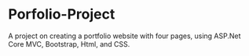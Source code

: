 # Porfolio-Project
A project on creating a portfolio website with four pages, using ASP.Net Core MVC, Bootstrap, Html, and CSS.
